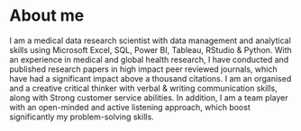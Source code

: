 # About me






I am a medical data research scientist
with data management and analytical skills using Microsoft Excel, SQL, Power BI, Tableau, RStudio & Python.
With an experience in medical and global health research, I have conducted and published research papers in high impact peer reviewed journals, which have had a significant impact above a thousand citations.
I am an organised and a creative critical thinker with verbal & writing communication skills, along with Strong customer service abilities. 
In addition, I am a team player with an open-minded and active listening approach, which boost significantly my problem-solving skills.

